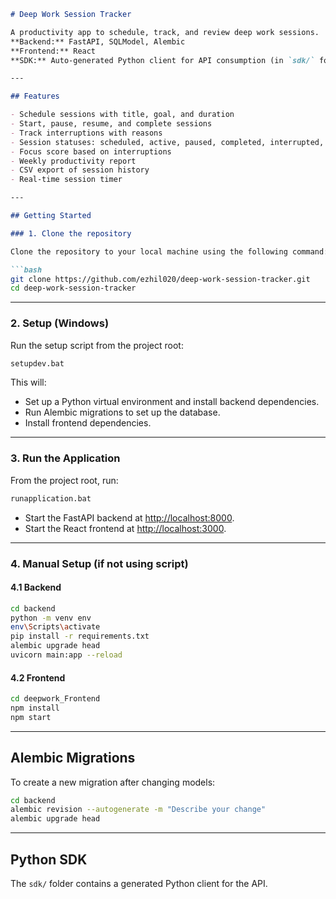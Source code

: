 
```markdown
# Deep Work Session Tracker

A productivity app to schedule, track, and review deep work sessions.  
**Backend:** FastAPI, SQLModel, Alembic  
**Frontend:** React  
**SDK:** Auto-generated Python client for API consumption (in `sdk/` folder)

---

## Features

- Schedule sessions with title, goal, and duration
- Start, pause, resume, and complete sessions
- Track interruptions with reasons
- Session statuses: scheduled, active, paused, completed, interrupted, abandoned, overdue
- Focus score based on interruptions
- Weekly productivity report
- CSV export of session history
- Real-time session timer

---

## Getting Started

### 1. Clone the repository

Clone the repository to your local machine using the following command:

```bash
git clone https://github.com/ezhil020/deep-work-session-tracker.git
cd deep-work-session-tracker
```

---

### 2. Setup (Windows)

Run the setup script from the project root:

```bash
setupdev.bat
```

This will:
- Set up a Python virtual environment and install backend dependencies.
- Run Alembic migrations to set up the database.
- Install frontend dependencies.

---

### 3. Run the Application

From the project root, run:

```bash
runapplication.bat
```

- Start the FastAPI backend at [http://localhost:8000](http://localhost:8000).
- Start the React frontend at [http://localhost:3000](http://localhost:3000).

---

### 4. Manual Setup (if not using script)

#### 4.1 Backend

```bash
cd backend
python -m venv env
env\Scripts\activate
pip install -r requirements.txt
alembic upgrade head
uvicorn main:app --reload
```

#### 4.2 Frontend

```bash
cd deepwork_Frontend
npm install
npm start
```

---

## Alembic Migrations

To create a new migration after changing models:

```bash
cd backend
alembic revision --autogenerate -m "Describe your change"
alembic upgrade head
```

---

## Python SDK

The `sdk/` folder contains a generated Python client for the API.

